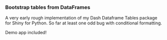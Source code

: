 ### Bootstrap tables from DataFrames

A very early rough implementation of my Dash Dataframe Tables package for Shiny for Python. So far at least one odd bug with conditional formatting.

Demo app included!

